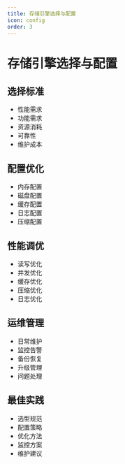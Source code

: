 ```yaml
---
title: 存储引擎选择与配置
icon: config
order: 3
---
```


# 存储引擎选择与配置

## 选择标准
- 性能需求
- 功能需求
- 资源消耗
- 可靠性
- 维护成本

## 配置优化
- 内存配置
- 磁盘配置
- 缓存配置
- 日志配置
- 压缩配置

## 性能调优
- 读写优化
- 并发优化
- 缓存优化
- 压缩优化
- 日志优化

## 运维管理
- 日常维护
- 监控告警
- 备份恢复
- 升级管理
- 问题处理

## 最佳实践
- 选型规范
- 配置策略
- 优化方法
- 监控方案
- 维护建议
